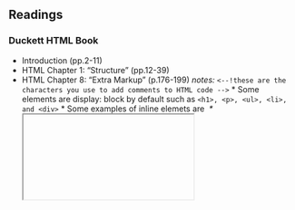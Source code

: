 
## Readings
### Duckett HTML Book

* Introduction (pp.2-11)
* HTML Chapter 1: “Structure” (pp.12-39)
* HTML Chapter 8: “Extra Markup” (p.176-199)
    *notes:*
  `<--!these are the characters you use to add comments to HTML code -->`
        * Some elements are display: block by default such as `<h1>, <p>, <ul>, <li>, and <div>` 
        * Some examples of inline elemets are <a> <em> <img> <span>
        * <iframe> is an abbreviation for "inline frame"
        * An iframe is a window cut into your page that allows you to view another page. It is useful for viewing Google maps or embedding youtube videos
        *escape characters
* HTML Chapter 17: “HTML5 Layout” (pp.428-451)
* HTML Chapter 18: “Process & Design” (pp.452-475)
    *understanding end user

### Duckett JS Book
* Introduction
* JS Chapter 1: “The ABC of Programming” (pp.11-52) 

